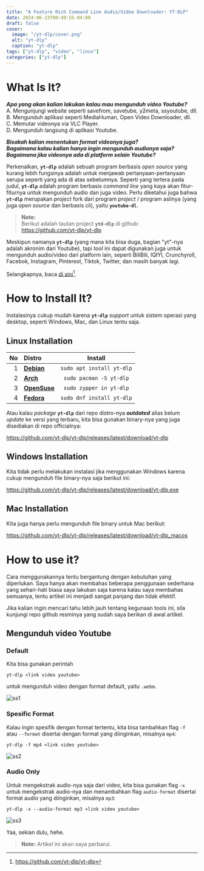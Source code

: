 ```yaml
---
title: "A Feature Rich Command Line Audio/Video Downloader: YT-DLP"
date: 2024-06-23T00:49:55-04:00
draft: false		
cover: 
  image: "/yt-dlp/cover.png"
  alt: "yt-dlp"
  caption: "yt-dlp"
tags: ["yt-dlp", "video", "linux"]
categories: ["yt-dlp"]
---
```



# What Is It?

***Apa yang akan kalian lakukan kalau mau mengunduh video Youtube?***  
A. Mengunjungi website seperti savefrom, savetube, y2meta, ssyoutube, dll.  
B. Mengunduh aplikasi seperti MediaHuman, Open Video Downloader, dll.  
C. Memutar videonya via VLC Player.  
D. Mengunduh langsung di aplikasi Youtube.  

***Bisakah kalian menentukan format videonya juga?***  
***Bagaimana kalau kalian hanya ingin mengunduh audionya saja?***  
***Bagaimana jika videonya ada di platform selain Youtube?***

Perkenalkan, **`yt-dlp`** adalah sebuah program berbasis *open source* yang kurang lebih fungsinya adalah untuk menjawab pertanyaan-pertanyaan serupa seperti yang ada di atas sebelumnya. Seperti yang tertera pada judul, **`yt-dlp`** adalah program berbasis *command line* yang kaya akan fitur-fiturnya untuk mengunduh audio dan juga video. Perlu diketahui juga bahwa **`yt-dlp`** merupakan *project* fork dari program *project* / program aslinya (yang juga *open source* dan berbasis cli), yaitu **`youtube-dl`**.      

> **Note:**  
> Berikut adalah tautan project **`ytd-dlp`** di github:  
> https://github.com/yt-dlp/yt-dlp

Meskipun namanya **`yt-dlp`** (yang mana kita bisa duga, bagian "yt"-nya adalah akronim dari Youtube), tapi *tool* ini dapat digunakan juga untuk mengunduh audio/video dari platform lain, seperti BiliBili, IQIYI, Crunchyroll, Facebok, Instagram, Pinterest, Tiktok, Twitter, dan masih banyak lagi.

Selangkapnya, baca [di sini](https://github.com/yt-dlp/yt-dlp/blob/master/supportedsites.md)[^1].

# How to Install It?

Instalasinya cukup mudah karena **`yt-dlp`** *support* untuk sistem operasi yang desktop, seperti Windows, Mac, dan Linux tentu saja.

## Linux Installation

| No  |           Distro                                                                  |             Install              |
|----:|:----------------------------------------------------------------------------------|:--------------------------------:|
|  1  |   [**Debian**](https://packages.debian.org/bookworm/yt-dlp)                       |  `sudo apt install yt-dlp`       |
|  2  |   [**Arch**](https://archlinux.org/packages/extra/any/yt-dlp/)                    |  `sudo pacman -S yt-dlp`         |
|  3  |   [**OpenSuse**](https://software.opensuse.org/package/yt-dlp)                    |  `sudo zypper in yt-dlp`         |
|  4  |   [**Fedora**](https://packages.fedoraproject.org/pkgs/yt-dlp/yt-dlp/)            |  `sudo dnf install yt-dlp`       |

Atau kalau *package* **`yt-dlp`** dari repo distro-nya ***outdated*** alias belum *update* ke versi yang terbaru, kita bisa gunakan binary-nya yang juga disediakan di repo officialnya:

https://github.com/yt-dlp/yt-dlp/releases/latest/download/yt-dlp

## Windows Installation

Kita tidak perlu melakukan instalasi jika menggunakan Windows karena cukup mengunduh file binary-nya saja berikut ini:

https://github.com/yt-dlp/yt-dlp/releases/latest/download/yt-dlp.exe


## Mac Installation

Kita juga hanya perlu mengunduh file binary untuk Mac berikut:

https://github.com/yt-dlp/yt-dlp/releases/latest/download/yt-dlp_macos


# How to use it?

Cara menggunakannya tentu bergantung dengan kebutuhan yang diperlukan. Saya hanya akan membahas beberapa penggunaan sederhana yang sehari-hati biasa saya lakukan saja karena kalau saya membahas semuanya, tentu artikel ini menjadi sangat panjang dan tidak efektif. 

Jika kalian ingin mencari tahu lebih jauh tentang kegunaan tools ini, sila kunjungi repo github resminya yang sudah saya berikan di awal artikel.

## Mengunduh video Youtube

### Default

Kita bisa gunakan perintah
```shell
yt-dlp <link video youtube>
```
untuk mengunduh video dengan format default, yaitu `.webm`.

![ss1](/yt-dlp/ss1.png)

### Spesific Format

Kalau ingin spesifik dengan format tertentu, kita bisa tambahkan flag `-f` atau `--format` disertai dengan format yang diinginkan, misalnya `mp4`:
```shell
yt-dlp -f mp4 <link video youtube>
```

![ss2](/yt-dlp/ss2.png)

### Audio Only

Untuk mengekstrak audio-nya saja dari video, kita bisa gunakan flag `-x` untuk mengekstrak audio-nya dan menambahkan flag `audio-format` disertai format audio yang diinginkan, misalnya `mp3`:
```shell
yt-dlp -x --audio-format mp3 <link video youtube>
```

![ss3](/yt-dlp/ss3.png)

Yaa, sekian dulu, hehe.  

> **Note:** Artikel ini akan saya perbarui.


[^1]: https://github.com/yt-dlp/yt-dlp